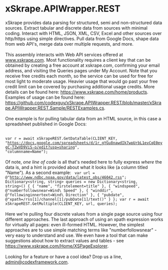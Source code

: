 # xSkrape.APIWrapper.REST
xSkrape provides data parsing for structured, semi and non-structured data sources. Extract tabular and discrete data from sources with minimal coding. Interact with HTML, JSON, XML, CSV, Excel and other sources over http/https using simple directives. Pull data from Google Docs, shape data from web API's, merge data over multiple requests, and more.
<br/><br/>
This assembly interacts with Web API services offered at www.xskrape.com. Most functionality requires a client key that can be obtained by creating a free account at xskrape.com, confirming your email address, and visiting the Queries pages under My Account. Note that you receive free credits each month, so the service can be used for free for most light to moderate usage. Heavier usage that would go past your free credit limit can be covered by purchasing additional usage credits. More details can be found here: https://www.xskrape.com/home/products. Examples of usage can be found here: https://github.com/codexguy/xSkrape.APIWrapper.REST/blob/master/xSkrape.APIWrapper.REST.Sample/RESTExamples.cs.
<br/><br/>
One example is for pulling tabular data from an HTML source, in this case a spreadsheet published in Google Docs:
<br/><br/>
<code>
var r = await xSkrapeREST.GetDataTable(CLIENT_KEY, "https://docs.google.com/spreadsheets/d/1r_gYGu8nawdIk7wpUrbL1evCqE0eygC-TZwVD9ViS-o/edit?usp=sharing", "columnname=Name");
</code>
<br/><br/>
Of note, <i>one line of code</i> is all that's needed here to fully express <i>where</i> the data is, and a hint is provided about what it looks like (a column titled "Name"). As a second example:
<code>
                var url = @"http://www.ndbc.noaa.gov/data/latest_obs/46042.rss";
                Dictionary<string, string> queries = new Dictionary<string, string>()
                {
                    { "name", "firstelement=title" },
                    { "windspeed", @"numberfollowsnear=Wind\ Speed" },
                    { "winddir", @"followinginnertext=Wind\ Direction" },
                    { "pubdate", @"xpath=/rss[1]/channel[1]/pubDate[1]/text()" }
                };
                var r = await xSkrapeREST.GetMultiple(CLIENT_KEY, url, queries);
</code>
<br/><br/>
Here we're pulling four discrete values from a single page source using four different approaches. The last approach of using an xpath expression works for virtually all pages: even ill-formed HTML. However, the simplest approaches are to use simple matching terms like "numberfollowsnear" - very easy to understand and use. We even have a tool that can make suggestions about how to extract values and tables - see https://www.xskrape.com/Home/XSPageExplorer.
<br/><br/>
Looking for a feature or have a cool idea? Drop us a line, admin@codexframework.com.
